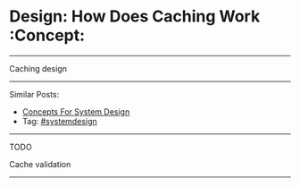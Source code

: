 # Design: How Does Caching Work     :Concept:


---

Caching design  

---

Similar Posts:  
-   [Concepts For System Design](https://brain.dennyzhang.com/design-concept)
-   Tag: [#systemdesign](https://brain.dennyzhang.com/tag/systemdesign)

---

TODO  

Cache validation  

---